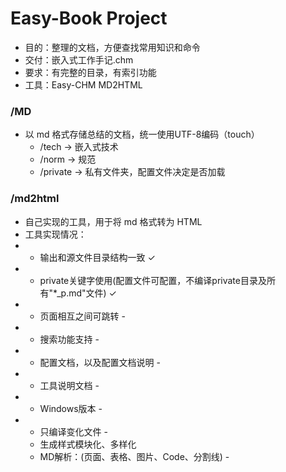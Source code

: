 # Easy-Book Project
* 目的：整理的文档，方便查找常用知识和命令
* 交付：嵌入式工作手记.chm
* 要求：有完整的目录，有索引功能
* 工具：Easy-CHM MD2HTML

### /MD
* 以 md 格式存储总结的文档，统一使用UTF-8编码（touch）
  * /tech  ->  嵌入式技术
  * /norm  ->  规范
  * /private -> 私有文件夹，配置文件决定是否加载

### /md2html
* 自己实现的工具，用于将 md 格式转为 HTML
* 工具实现情况：
* * 输出和源文件目录结构一致  ✓
* * private关键字使用(配置文件可配置，不编译private目录及所有"*_p.md"文件)  ✓
* * 页面相互之间可跳转 -
* * 搜索功能支持 -
* * 配置文档，以及配置文档说明 -
* * 工具说明文档 -
* * Windows版本 -
* * 只编译变化文件 -
  * 生成样式模块化、多样化
  * MD解析：(页面、表格、图片、Code、分割线) -

